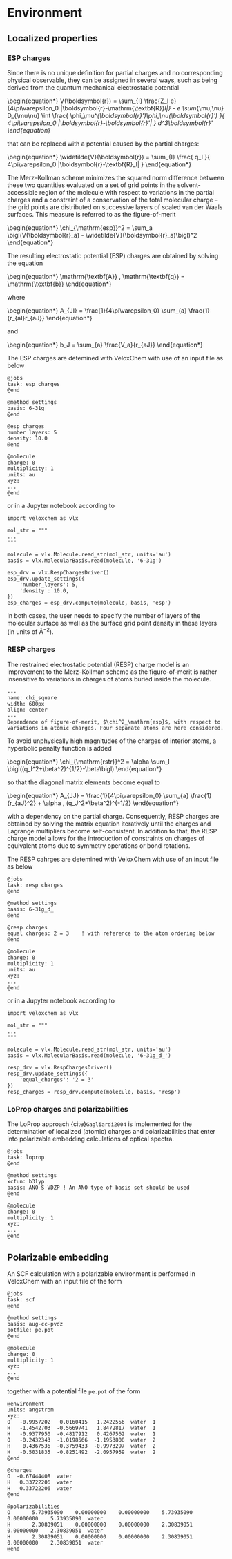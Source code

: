 # Environment

## Localized properties

### ESP charges

Since there is no unique definition for partial charges and no corresponding physical observable, they can be assigned in several ways, such as being derived from the quantum mechanical electrostatic potential

\begin{equation*}
V(\boldsymbol{r}) = 
\sum_{I}
\frac{Z_I e}{4\pi\varepsilon_0 |\boldsymbol{r}-\mathrm{\textbf{R}}_I|} - e
\sum_{\mu,\nu}
D_{\mu\nu}
\int 
\frac{
\phi_\mu^*(\boldsymbol{r}')\phi_\nu(\boldsymbol{r}')
}{
4\pi\varepsilon_0
|\boldsymbol{r}-\boldsymbol{r}'|
}
d^3\boldsymbol{r}'
\end{equation*}

that can be replaced with a potential caused by the partial charges:

\begin{equation*}
\widetilde{V}(\boldsymbol{r}) = 
\sum_{I}
\frac{
q_I
}{
4\pi\varepsilon_0
|\boldsymbol{r}-\textbf{R}_I|
}
\end{equation*}

The Merz–Kollman scheme minimizes the squared norm difference between these two quantities evaluated on a set of grid points in the solvent-accessible region of the molecule with respect to variations in the partial charges and a constraint of a conservation of the total molecular charge – the grid points are distributed on successive layers of scaled van der Waals surfaces. This measure is referred to as the figure-of-merit

\begin{equation*}
\chi_{\mathrm{esp}}^2 = \sum_a \bigl(V(\boldsymbol{r}_a) - \widetilde{V}(\boldsymbol{r}_a)\bigl)^2
\end{equation*}

The resulting electrostatic potential (ESP) charges are obtained by solving the equation

\begin{equation*}
\mathrm{\textbf{A}} \, \mathrm{\textbf{q}} = \mathrm{\textbf{b}}
\end{equation*}

where

\begin{equation*}
A_{JI} =
\frac{1}{4\pi\varepsilon_0}
\sum_{a} \frac{1}{r_{aI}r_{aJ}}
\end{equation*}

and

\begin{equation*}
b_J = \sum_{a} \frac{V_a}{r_{aJ}}
\end{equation*}

The ESP charges are detemined with VeloxChem with use of an input file as below

```
@jobs
task: esp charges
@end

@method settings
basis: 6-31g
@end

@esp charges
number layers: 5
density: 10.0
@end

@molecule
charge: 0
multiplicity: 1
units: au
xyz:  
...
@end
```

or in a Jupyter notebook according to

```
import veloxchem as vlx

mol_str = """
...
"""

molecule = vlx.Molecule.read_str(mol_str, units='au')
basis = vlx.MolecularBasis.read(molecule, '6-31g')

esp_drv = vlx.RespChargesDriver()
esp_drv.update_settings({
    'number_layers': 5,
    'density': 10.0,
})
esp_charges = esp_drv.compute(molecule, basis, 'esp')
```

In both cases, the user needs to specify the number of layers of the molecular surface as well as the surface grid point density in these layers (in units of Å$^{-2}$).

### RESP charges

The restrained electrostatic potential (RESP) charge model is an improvement to the Merz–Kollman scheme as the figure-of-merit is rather insensitive to variations in charges of atoms buried inside the molecule.

```{figure} ../images/chi_square.png
---
name: chi_square
width: 600px
align: center
---
Dependence of figure-of-merit, $\chi^2_\mathrm{esp}$, with respect to variations in atomic charges. Four separate atoms are here considered.
```

To avoid unphysically high magnitudes of the charges of interior atoms, a hyperbolic penalty function is added

\begin{equation*}
\chi_{\mathrm{rstr}}^2 = \alpha \sum_I \bigl((q_I^2+\beta^2)^{1/2}-\beta\bigl)
\end{equation*}

so that the diagonal matrix elements become equal to

\begin{equation*}
A_{JJ} = 
\frac{1}{4\pi\varepsilon_0}
\sum_{a} \frac{1}{r_{aJ}^2} + \alpha \, (q_J^2+\beta^2)^{-1/2}
\end{equation*}

with a dependency on the partial charge. Consequently, RESP charges are obtained by solving the matrix equation iteratively until the charges and Lagrange multipliers become self-consistent. In addition to that, the RESP charge model allows for the introduction of constraints on charges of equivalent atoms due to symmetry operations or bond rotations.

The RESP cahrges are detemined with VeloxChem with use of an input file as below

```
@jobs
task: resp charges
@end

@method settings
basis: 6-31g_d_
@end

@resp charges
equal charges: 2 = 3    ! with reference to the atom ordering below
@end

@molecule
charge: 0
multiplicity: 1
units: au
xyz:  
...
@end 
```

or in a Jupyter notebook according to

```
import veloxchem as vlx

mol_str = """
...
"""

molecule = vlx.Molecule.read_str(mol_str, units='au')
basis = vlx.MolecularBasis.read(molecule, '6-31g_d_')

resp_drv = vlx.RespChargesDriver()
resp_drv.update_settings({
    'equal_charges': '2 = 3'
})
resp_charges = resp_drv.compute(molecule, basis, 'resp')
```

### LoProp charges and polarizabilities

The LoProp approach {cite}`Gagliardi2004` is implemented for the determination of localized (atomic) charges and polarizabilities that enter into polarizable embedding calculations of optical spectra.

````
@jobs
task: loprop
@end

@method settings
xcfun: b3lyp
basis: ANO-S-VDZP ! An ANO type of basis set should be used
@end

@molecule
charge: 0
multiplicity: 1
xyz:
...
@end
````

## Polarizable embedding

An SCF calculation with a polarizable environment is performed in VeloxChem with an input file of the form

```
@jobs
task: scf
@end

@method settings
basis: aug-cc-pvdz
potfile: pe.pot
@end

@molecule
charge: 0
multiplicity: 1
xyz:
...
@end
```

together with a potential file `pe.pot` of the form

```
@environment
units: angstrom
xyz:
O   -0.9957202   0.0160415   1.2422556  water  1
H   -1.4542703  -0.5669741   1.8472817  water  1
H   -0.9377950  -0.4817912   0.4267562  water  1
O   -0.2432343  -1.0198566  -1.1953808  water  2
H    0.4367536  -0.3759433  -0.9973297  water  2
H   -0.5031835  -0.8251492  -2.0957959  water  2
@end

@charges
O  -0.67444408  water
H   0.33722206  water
H   0.33722206  water
@end

@polarizabilities
O       5.73935090    0.00000000    0.00000000    5.73935090    0.00000000    5.73935090  water
H       2.30839051    0.00000000    0.00000000    2.30839051    0.00000000    2.30839051  water
H       2.30839051    0.00000000    0.00000000    2.30839051    0.00000000    2.30839051  water
@end
```
